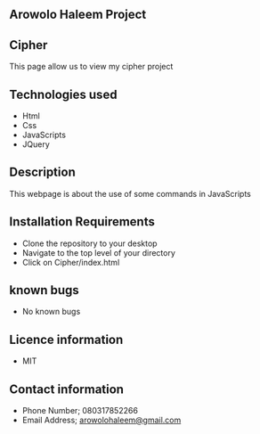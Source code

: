 ## Arowolo Haleem Project

## Cipher
This page allow us to view my cipher project

## Technologies used
* Html
* Css
* JavaScripts
* JQuery

## Description
This webpage is about the use of some commands in JavaScripts

## Installation Requirements
* Clone the repository to your desktop
* Navigate to the top level of your directory
* Click on Cipher/index.html

## known bugs
* No known bugs

## Licence information
* MIT

## Contact information
* Phone Number; 080317852266
* Email Address; arowolohaleem@gmail.com

